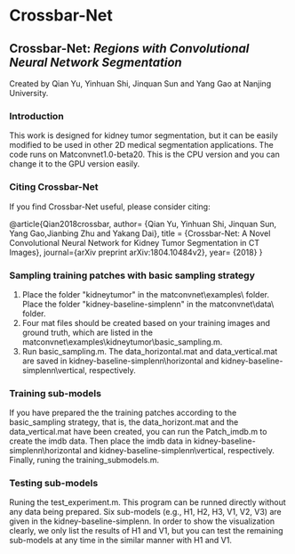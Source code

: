 # Crossbar-Net
## Crossbar-Net: *Regions with Convolutional Neural Network Segmentation*

Created by Qian Yu, Yinhuan Shi, Jinquan Sun and Yang Gao at Nanjing University.


### Introduction
This work is designed for kidney tumor segmentation, but it can be easily modified to be used in other 2D medical segmentation applications.
The code runs on Matconvnet1.0-beta20. This is the CPU version and you can change it to the GPU version easily.

### Citing Crossbar-Net

If you find Crossbar-Net useful, please consider citing:

  @article{Qian2018crossbar,
  author= {Qian Yu, Yinhuan Shi, Jinquan Sun, Yang Gao,Jianbing Zhu and Yakang Dai}, 
  title  = {Crossbar-Net: A Novel Convolutional Neural Network for Kidney Tumor Segmentation in CT Images},
  journal={arXiv preprint arXiv:1804.10484v2},
  year= {2018}
}

### Sampling training patches with basic sampling strategy
1. Place the folder "kidneytumor" in the matconvnet\examples\ folder.
   Place the folder "kidney-baseline-simplenn" in the matconvnet\data\ folder.
2. Four mat files should be created based on your training images and ground truth, which are listed in the matconvnet\examples\kidneytumor\basic_sampling.m.
3. Run basic_sampling.m. The data_horizontal.mat and data_vertical.mat are saved in kidney-baseline-simplenn\horizontal and kidney-baseline-simplenn\vertical, respectively.
### Training sub-models
If you have prepared the the training patches according to the basic_sampling strategy, that is, the data_horizont.mat and
    the data_vertical.mat have been created, you can run the Patch_imdb.m to create the imdb data. Then place the imdb data in kidney-baseline-simplenn\horizontal and kidney-baseline-simplenn\vertical, respectively. Finally, runing the training_submodels.m.
### Testing sub-models
Runing the test_experiment.m. This program can be runned directly without any data being prepared. Six sub-models (e.g., H1, H2, H3, V1, V2, V3) are given in the kidney-baseline-simplenn. In order to show the visualization clearly, we only list the results of H1 and V1, but you can test the remaining sub-models at any time in the similar manner with H1 and V1.
